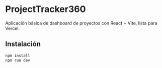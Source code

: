 # ProjectTracker360

Aplicación básica de dashboard de proyectos con React + Vite, lista para Vercel.

## Instalación

```bash
npm install
npm run dev
```